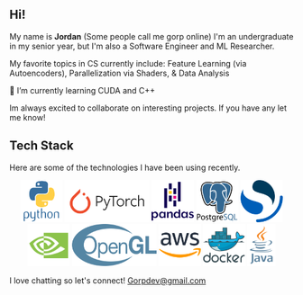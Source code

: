 ## Hi!
My name is **Jordan** (Some people call me gorp online) I'm an undergraduate in my senior year, but I'm also a Software Engineer and ML Researcher.

My favorite topics in CS currently include:
Feature Learning (via Autoencoders),
Parallelization via Shaders,
& Data Analysis

🌱 I’m currently learning CUDA and C++


Im always excited to collaborate on interesting projects. If you have any let me know!

## Tech Stack
Here are some of the technologies I have been using recently.

<div align="center" dir="auto">
<img src="/python.svg" width=75 height=75>
<img src="/pytorch.svg"  width=150 height=75>
<img src="/pandas.svg" width=75 height=75>
<img src="/postgresql.svg" width=75 height=75>
<img src="/opensearch.svg" width=75 height=75>
<img src="/cuda.svg" width=75 height=75>
<img src="/opengl.svg" width=150 height=75>
<img src="/aws.svg" width=75 height=75>
<img src="/docker.svg" width=75 height=75>
<img src="/java-vertical.svg" width=50 height=75>
</div>

I love chatting so let's connect! Gorpdev@gmail.com

<!--
**Gorp5/Gorp5** is a ✨ _special_ ✨ repository because its `README.md` (this file) appears on your GitHub profile.

Here are some ideas to get you started:

- 🔭 I’m currently working on ...
- 🌱 I’m currently learning ...
- 👯 I’m looking to collaborate on ...
- 🤔 I’m looking for help with ...
- 💬 Ask me about ...
- 📫 How to reach me: ...
- 😄 Pronouns: ...
- ⚡ Fun fact: ...
-->
